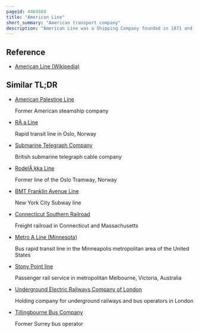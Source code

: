 ```yaml
---
pageid: 4469584
title: "American Line"
short_summary: "American transport company"
description: "American Line was a Shipping Company founded in 1871 and based in Philadelphia Pennsylvania. It began as Part of the Pennsylvania Railroad although the Railroad quickly retired from the Shipping Business after the Firm's Founding. It became Part of international Navigation Co in 1902. The american Line generally handles Traffic between the united States Ports of Philadelphia and new York City and british Ports of Liverpool and Southampton. The Sister Company red Star Line handled Traffic between Europe and America primarily through antwerp Belgium. The most prominent President of the Company was clement Griscom who led the Company from 1888 to 1902 and worked as a Company Executive throughout its entire Existence. During its Existence the Company was the largest american Shipping Company rivaled only by the smaller baltimore-based atlantic Transport Lines although this Distinction is a marginal one as american oceanic shipping Companies were dwarfed by british Companies such as white Star Line or Cunard Line and german Ones such."
---
```


## Reference

- [American Line (Wikipedia)](https://en.wikipedia.org/?curid=4469584)

## Similar TL;DR

- [American Palestine Line](/tldr/en/american-palestine-line)

  Former American steamship company

- [RÃ¸a Line](/tldr/en/ra-line)

  Rapid transit line in Oslo, Norway

- [Submarine Telegraph Company](/tldr/en/submarine-telegraph-company)

  British submarine telegraph cable company

- [RodelÃ¸kka Line](/tldr/en/rodelkka-line)

  Former line of the Oslo Tramway, Norway

- [BMT Franklin Avenue Line](/tldr/en/bmt-franklin-avenue-line)

  New York City Subway line

- [Connecticut Southern Railroad](/tldr/en/connecticut-southern-railroad)

  Freight railroad in Connecticut and Massachusetts

- [Metro A Line (Minnesota)](/tldr/en/metro-a-line-minnesota)

  Bus rapid transit line in the Minneapolis metropolitan area of the United States

- [Stony Point line](/tldr/en/stony-point-line)

  Passenger rail service in metropolitan Melbourne, Victoria, Australia

- [Underground Electric Railways Company of London](/tldr/en/underground-electric-railways-company-of-london)

  Holding company for underground railways and bus operators in London

- [Tillingbourne Bus Company](/tldr/en/tillingbourne-bus-company)

  Former Surrey bus operator
